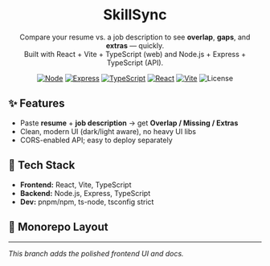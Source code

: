<h1 align="center">SkillSync</h1>
<p align="center">
Compare your resume vs. a job description to see <b>overlap</b>, <b>gaps</b>, and <b>extras</b> — quickly.<br/>
Built with React + Vite + TypeScript (web) and Node.js + Express + TypeScript (API).
</p>

<p align="center">
  <a href="https://nodejs.org"><img alt="Node" src="https://img.shields.io/badge/Node-20+-3C873A?logo=node.js&logoColor=white"></a>
  <a href="https://expressjs.com"><img alt="Express" src="https://img.shields.io/badge/Express-TS-000000?logo=express&logoColor=white"></a>
  <a href="https://www.typescriptlang.org/"><img alt="TypeScript" src="https://img.shields.io/badge/TypeScript-5.x-3178C6?logo=typescript&logoColor=white"></a>
  <a href="https://react.dev"><img alt="React" src="https://img.shields.io/badge/React-18-61DAFB?logo=react&logoColor=0b0d10"></a>
  <a href="https://vitejs.dev/"><img alt="Vite" src="https://img.shields.io/badge/Vite-5-646CFF?logo=vite&logoColor=white"></a>
  <a><img alt="License" src="https://img.shields.io/badge/License-MIT-blue"></a>
</p>

## ✨ Features
- Paste **resume** + **job description** → get **Overlap / Missing / Extras**
- Clean, modern UI (dark/light aware), no heavy UI libs
- CORS-enabled API; easy to deploy separately

## 🧱 Tech Stack
- **Frontend:** React, Vite, TypeScript
- **Backend:** Node.js, Express, TypeScript
- **Dev:** pnpm/npm, ts-node, tsconfig strict

## 📂 Monorepo Layout

---
_This branch adds the polished frontend UI and docs._
